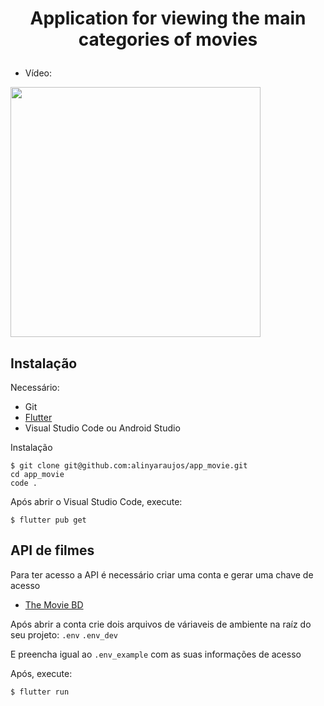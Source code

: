 # <p align="center">Application for viewing the main categories of movies</p>

- Vídeo:
<img src="https://github.com/alinyaraujos/app_movie/blob/main/assets/readme/video.gif" height="400px">

## Instalação

Necessário:

- Git
- [Flutter](https://flutter.dev)
- Visual Studio Code ou Android Studio

Instalação

```
$ git clone git@github.com:alinyaraujos/app_movie.git
cd app_movie
code . 
```

Após abrir o Visual Studio Code, execute:
```
$ flutter pub get
```
## API de filmes  
Para ter acesso a API é necessário criar uma conta e gerar uma chave de acesso
- [The Movie BD](https://www.themoviedb.org/)


Após abrir a conta crie dois arquivos de váriaveis de ambiente na raíz do seu projeto: 
`.env`
`.env_dev`

E preencha igual ao `.env_example` com as suas informações de acesso 

Após, execute:
```
$ flutter run
```
